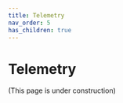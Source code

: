 ```yaml
---
title: Telemetry
nav_order: 5
has_children: true
---
```


# Telemetry
(This page is under construction)

